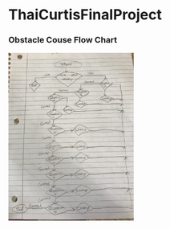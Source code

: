 # ThaiCurtisFinalProject
<h3>Obstacle Couse Flow Chart</h3>
<img src="ObstacleCourse.JPG" heights="250" width ="250" "alt="alt+"Flow Chart">
